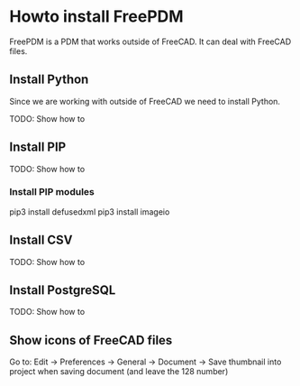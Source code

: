 # Howto install FreePDM
FreePDM is a PDM that works outside of FreeCAD. It can deal with FreeCAD files.

## Install Python
Since we are working with outside of FreeCAD we need to install Python.

TODO: Show how to

## Install PIP
TODO: Show how to

### Install PIP modules
pip3 install defusedxml
pip3 install imageio

## Install CSV
TODO: Show how to

## Install PostgreSQL
TODO: Show how to

## Show icons of FreeCAD files
Go to: Edit -> Preferences -> General -> Document -> Save thumbnail into project when saving document (and leave the 128 number)
